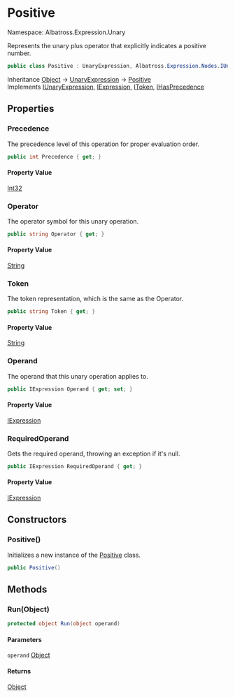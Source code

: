 # Positive

Namespace: Albatross.Expression.Unary

Represents the unary plus operator that explicitly indicates a positive number.

```csharp
public class Positive : UnaryExpression, Albatross.Expression.Nodes.IUnaryExpression, Albatross.Expression.Nodes.IExpression, Albatross.Expression.Nodes.IToken, Albatross.Expression.Nodes.IHasPrecedence
```

Inheritance [Object](https://docs.microsoft.com/en-us/dotnet/api/system.object) → [UnaryExpression](./albatross.expression.unary.unaryexpression.md) → [Positive](./albatross.expression.unary.positive.md)<br>
Implements [IUnaryExpression](./albatross.expression.nodes.iunaryexpression.md), [IExpression](./albatross.expression.nodes.iexpression.md), [IToken](./albatross.expression.nodes.itoken.md), [IHasPrecedence](./albatross.expression.nodes.ihasprecedence.md)

## Properties

### **Precedence**

The precedence level of this operation for proper evaluation order.

```csharp
public int Precedence { get; }
```

#### Property Value

[Int32](https://docs.microsoft.com/en-us/dotnet/api/system.int32)<br>

### **Operator**

The operator symbol for this unary operation.

```csharp
public string Operator { get; }
```

#### Property Value

[String](https://docs.microsoft.com/en-us/dotnet/api/system.string)<br>

### **Token**

The token representation, which is the same as the Operator.

```csharp
public string Token { get; }
```

#### Property Value

[String](https://docs.microsoft.com/en-us/dotnet/api/system.string)<br>

### **Operand**

The operand that this unary operation applies to.

```csharp
public IExpression Operand { get; set; }
```

#### Property Value

[IExpression](./albatross.expression.nodes.iexpression.md)<br>

### **RequiredOperand**

Gets the required operand, throwing an exception if it's null.

```csharp
public IExpression RequiredOperand { get; }
```

#### Property Value

[IExpression](./albatross.expression.nodes.iexpression.md)<br>

## Constructors

### **Positive()**

Initializes a new instance of the [Positive](./albatross.expression.unary.positive.md) class.

```csharp
public Positive()
```

## Methods

### **Run(Object)**

```csharp
protected object Run(object operand)
```

#### Parameters

`operand` [Object](https://docs.microsoft.com/en-us/dotnet/api/system.object)<br>

#### Returns

[Object](https://docs.microsoft.com/en-us/dotnet/api/system.object)<br>
